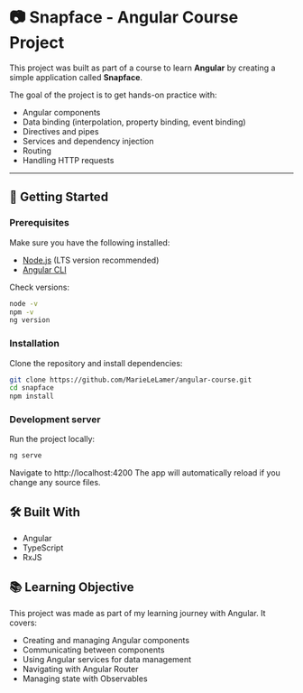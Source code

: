 # 📷 Snapface - Angular Course Project

This project was built as part of a course to learn **Angular** by creating a simple application called **Snapface**.

The goal of the project is to get hands-on practice with:
- Angular components
- Data binding (interpolation, property binding, event binding)
- Directives and pipes
- Services and dependency injection
- Routing
- Handling HTTP requests

---

## 🚀 Getting Started

### Prerequisites
Make sure you have the following installed:
- [Node.js](https://nodejs.org/) (LTS version recommended)
- [Angular CLI](https://angular.io/cli)

Check versions:
```bash
node -v
npm -v
ng version
```

### Installation 
Clone the repository and install dependencies:
``` bash
git clone https://github.com/MarieLeLamer/angular-course.git
cd snapface
npm install
```

### Development server
Run the project locally:
``` bash
ng serve
```
Navigate to http://localhost:4200
The app will automatically reload if you change any source files.

## 🛠️ Built With
- Angular
- TypeScript
- RxJS

## 📚 Learning Objective
This project was made as part of my learning journey with Angular.
It covers:
- Creating and managing Angular components
- Communicating between components
- Using Angular services for data management
- Navigating with Angular Router
- Managing state with Observables

